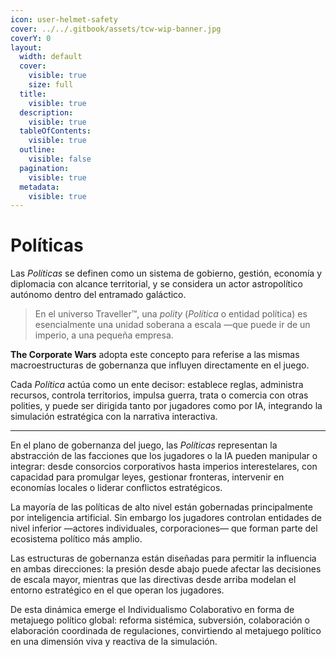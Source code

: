 ```yaml
---
icon: user-helmet-safety
cover: ../../.gitbook/assets/tcw-wip-banner.jpg
coverY: 0
layout:
  width: default
  cover:
    visible: true
    size: full
  title:
    visible: true
  description:
    visible: true
  tableOfContents:
    visible: true
  outline:
    visible: false
  pagination:
    visible: true
  metadata:
    visible: true
---
```


# Políticas

Las _Políticas_ se definen como un sistema de gobierno, gestión, economía y diplomacia con alcance territorial, y se considera un actor astropolítico autónomo dentro del entramado galáctico.

> En el universo Traveller™, una _polity_ (_Política_ o entidad política) es esencialmente una unidad soberana a escala —que puede ir de un imperio, a una pequeña empresa.

**The Corporate Wars** adopta este concepto para referise a las mismas macroestructuras de gobernanza que influyen directamente en el juego.

Cada _Política_ actúa como un ente decisor: establece reglas, administra recursos, controla territorios, impulsa guerra, trata o comercia con otras polities, y puede ser dirigida tanto por jugadores como por IA, integrando la simulación estratégica con la narrativa interactiva.

***

En el plano de gobernanza del juego, las _Políticas_ representan la abstracción de las facciones que los jugadores o la IA pueden manipular o integrar: desde consorcios corporativos hasta imperios interestelares, con capacidad para promulgar leyes, gestionar fronteras, intervenir en economías locales o liderar conflictos estratégicos.

La mayoría de las políticas de alto nivel están gobernadas principalmente por inteligencia artificial. Sin embargo los jugadores controlan entidades de nivel inferior —actores individuales, corporaciones— que forman parte del ecosistema político más amplio.

Las estructuras de gobernanza están diseñadas para permitir la influencia en ambas direcciones: la presión desde abajo puede afectar las decisiones de escala mayor, mientras que las directivas desde arriba modelan el entorno estratégico en el que operan los jugadores.

De esta dinámica emerge el Individualismo Colaborativo en forma de metajuego político global: reforma sistémica, subversión, colaboración o elaboración coordinada de regulaciones, convirtiendo al metajuego político en una dimensión viva y reactiva de la simulación.